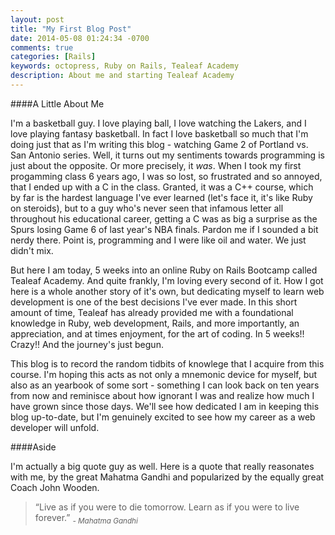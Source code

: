 ```yaml
---
layout: post
title: "My First Blog Post"
date: 2014-05-08 01:24:34 -0700
comments: true
categories: [Rails]
keywords: octopress, Ruby on Rails, Tealeaf Academy
description: About me and starting Tealeaf Academy
---
```


####A Little About Me

I'm a basketball guy. I love playing ball, I love watching the Lakers, and I love playing fantasy basketball. In fact I love basketball so much that I'm doing just that as I'm writing this blog - watching Game 2 of Portland vs. San Antonio series. Well, it turns out my sentiments towards programming is just about the opposite. Or more precisely, it *was*. When I took my first progamming class 6 years ago, I was so lost, so frustrated and so annoyed, that I ended up with a C in the class. Granted, it was a C++ course, which by far is the hardest language I've ever learned (let's face it, it's like Ruby on steroids), but to a guy who's never seen that infamous letter all throughout his educational career, getting a C was as big a surprise as the Spurs losing Game 6 of last year's NBA finals. Pardon me if I sounded a bit nerdy there. Point is, programming and I were like oil and water. We just didn't mix.  

But here I am today, 5 weeks into an online Ruby on Rails Bootcamp called Tealeaf Academy. And quite frankly, I'm loving every second of it. How I got here is a whole another story of it's own, but dedicating myself to learn web development is one of the best decisions I've ever made. In this short amount of time, Tealeaf has already provided me with a foundational knowledge in Ruby, web development, Rails, and more importantly, an appreciation, and at times enjoyment, for the art of coding. In 5 weeks!! Crazy!! And the journey's just begun. 

This blog is to record the random tidbits of knowlege that I acquire from this course. I'm hoping this acts as not only a mnemonic device for myself, but also as an yearbook of some sort - something I can look back on ten years from now and reminisce about how ignorant I was and realize how much I have grown since those days. We'll see how dedicated I am in keeping this blog up-to-date, but I'm genuinely excited to see how my career as a web developer will unfold. 

####Aside

I'm actually a big quote guy as well. Here is a quote that really reasonates with me, by the great Mahatma Gandhi and popularized by the equally great Coach John Wooden. 

> “Live as if you were to die tomorrow. Learn as if you were to live forever.” 
> <cite><sub> - Mahatma Gandhi</sub></cite>

